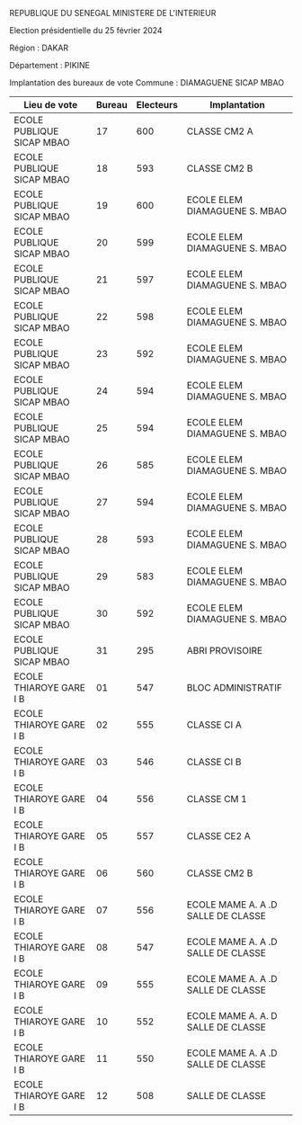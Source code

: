 REPUBLIQUE DU SENEGAL MINISTERE DE L'INTERIEUR

Election présidentielle du 25 février 2024

Région : DAKAR

Département : PIKINE

Implantation des bureaux de vote Commune : DIAMAGUENE SICAP MBAO

| Lieu de vote | Bureau | Electeurs | Implantation |
| - | - | - | - |
| ECOLE PUBLIQUE SICAP MBAO | 17 | 600 | CLASSE CM2 A |
| ECOLE PUBLIQUE SICAP MBAO | 18 | 593 | CLASSE CM2 B |
| ECOLE PUBLIQUE SICAP MBAO | 19 | 600 | ECOLE ELEM DIAMAGUENE S. MBAO |
| ECOLE PUBLIQUE SICAP MBAO | 20 | 599 | ECOLE ELEM DIAMAGUENE S. MBAO |
| ECOLE PUBLIQUE SICAP MBAO | 21 | 597 | ECOLE ELEM DIAMAGUENE S. MBAO |
| ECOLE PUBLIQUE SICAP MBAO | 22 | 598 | ECOLE ELEM DIAMAGUENE S. MBAO |
| ECOLE PUBLIQUE SICAP MBAO | 23 | 592 | ECOLE ELEM DIAMAGUENE S. MBAO |
| ECOLE PUBLIQUE SICAP MBAO | 24 | 594 | ECOLE ELEM DIAMAGUENE S. MBAO |
| ECOLE PUBLIQUE SICAP MBAO | 25 | 594 | ECOLE ELEM DIAMAGUENE S. MBAO |
| ECOLE PUBLIQUE SICAP MBAO | 26 | 585 | ECOLE ELEM DIAMAGUENE S. MBAO |
| ECOLE PUBLIQUE SICAP MBAO | 27 | 594 | ECOLE ELEM DIAMAGUENE S. MBAO |
| ECOLE PUBLIQUE SICAP MBAO | 28 | 593 | ECOLE ELEM DIAMAGUENE S. MBAO |
| ECOLE PUBLIQUE SICAP MBAO | 29 | 583 | ECOLE ELEM DIAMAGUENE S. MBAO |
| ECOLE PUBLIQUE SICAP MBAO | 30 | 592 | ECOLE ELEM DIAMAGUENE S. MBAO |
| ECOLE PUBLIQUE SICAP MBAO | 31 | 295 | ABRI PROVISOIRE |
| ECOLE THIAROYE GARE I B | 01 | 547 | BLOC ADMINISTRATIF |
| ECOLE THIAROYE GARE I B | 02 | 555 | CLASSE CI A |
| ECOLE THIAROYE GARE I B | 03 | 546 | CLASSE CI B |
| ECOLE THIAROYE GARE I B | 04 | 556 | CLASSE CM 1 |
| ECOLE THIAROYE GARE I B | 05 | 557 | CLASSE CE2 A |
| ECOLE THIAROYE GARE I B | 06 | 560 | CLASSE CM2 B |
| ECOLE THIAROYE GARE I B | 07 | 556 | ECOLE MAME A. A .D SALLE DE CLASSE |
| ECOLE THIAROYE GARE I B | 08 | 547 | ECOLE MAME A. A .D SALLE DE CLASSE |
| ECOLE THIAROYE GARE I B | 09 | 555 | ECOLE MAME A. A .D SALLE DE CLASSE |
| ECOLE THIAROYE GARE I B | 10 | 552 | ECOLE MAME A. A. D SALLE DE CLASSE |
| ECOLE THIAROYE GARE I B | 11 | 550 | ECOLE MAME A. A .D SALLE DE CLASSE |
| ECOLE THIAROYE GARE I B | 12 | 508 | SALLE DE CLASSE |

<!-- PageNumber="4/25" -->
